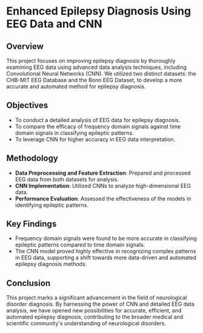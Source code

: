 # Enhanced Epilepsy Diagnosis Using EEG Data and CNN

## Overview
This project focuses on improving epilepsy diagnosis by thoroughly examining EEG data using advanced data analysis techniques, including Convolutional Neural Networks (CNN). We utilized two distinct datasets: the CHB-MIT EEG Database and the Bonn EEG Dataset, to develop a more accurate and automated method for epilepsy diagnosis.

## Objectives
- To conduct a detailed analysis of EEG data for epilepsy diagnosis.
- To compare the efficacy of frequency domain signals against time domain signals in classifying epileptic patterns.
- To leverage CNN for higher accuracy in EEG data interpretation.

## Methodology
- **Data Preprocessing and Feature Extraction**: Prepared and processed EEG data from both datasets for analysis.
- **CNN Implementation**: Utilized CNNs to analyze high-dimensional EEG data.
- **Performance Evaluation**: Assessed the effectiveness of the models in identifying epileptic patterns.

## Key Findings
- Frequency domain signals were found to be more accurate in classifying epileptic patterns compared to time domain signals.
- The CNN model proved highly effective in recognizing complex patterns in EEG data, supporting a shift towards more data-driven and automated epilepsy diagnosis methods.

## Conclusion
This project marks a significant advancement in the field of neurological disorder diagnosis. By harnessing the power of CNN and detailed EEG data analysis, we have opened new possibilities for accurate, efficient, and automated epilepsy diagnosis, contributing to the broader medical and scientific community's understanding of neurological disorders.
